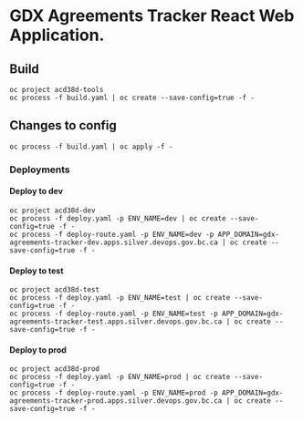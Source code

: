 # GDX Agreements Tracker React Web Application.

## Build

```
oc project acd38d-tools
oc process -f build.yaml | oc create --save-config=true -f -
```

## Changes to config
```oc process -f build.yaml | oc apply -f -```

### Deployments

#### Deploy to dev
```
oc project acd38d-dev
oc process -f deploy.yaml -p ENV_NAME=dev | oc create --save-config=true -f -
oc process -f deploy-route.yaml -p ENV_NAME=dev -p APP_DOMAIN=gdx-agreements-tracker-dev.apps.silver.devops.gov.bc.ca | oc create --save-config=true -f -
```

#### Deploy to test
```
oc project acd38d-test
oc process -f deploy.yaml -p ENV_NAME=test | oc create --save-config=true -f -
oc process -f deploy-route.yaml -p ENV_NAME=test -p APP_DOMAIN=gdx-agreements-tracker-test.apps.silver.devops.gov.bc.ca | oc create --save-config=true -f -
```

#### Deploy to prod
```
oc project acd38d-prod
oc process -f deploy.yaml -p ENV_NAME=prod | oc create --save-config=true -f -
oc process -f deploy-route.yaml -p ENV_NAME=prod -p APP_DOMAIN=gdx-agreements-tracker-prod.apps.silver.devops.gov.bc.ca | oc create --save-config=true -f -
```

